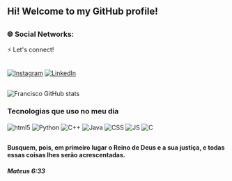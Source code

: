  <h2>Hi! Welcome to my GitHub profile!</h2>

##

 <h3> 🌐 Social Networks: <br></h3>

 <div>
     ⚡️ Let's connect!
      
  <br> [![Instagram](https://img.shields.io/badge/Instagram-E4405F?style=for-the-badge&logo=instagram&logoColor=white)](https://instagram.com/vargass.dev)
  [![LinkedIn](https://img.shields.io/badge/LinkedIn-0077B5?style=for-the-badge&logo=linkedin&logoColor=white)](https://www.linkedin.com/in/franciscovargas7/)

##

 </div>

 ![Francisco GitHub stats](https://github-readme-stats.vercel.app/api?username=Franciscov25&show_icons=true&theme=tokyonight)

 ### Tecnologias que uso no meu dia

   <div style="display: inline_block"<br/>
     <img align="center" alt="html5" src="https://img.shields.io/badge/HTML5-E34F26?style=for-the-badge&logo=html5&logoColor=white"/>
     <img align="center" alt="Python" src="https://img.shields.io/badge/Python-3776AB?style=for-the-badge&logo=python&logoColor=white"/>
     <img align="center" alt="C++" src="https://img.shields.io/badge/C%2B%2B-00599C?style=for-the-badge&logo=c%2B%2B&logoColor=white"/>
     <img align="center" alt="Java" src="https://img.shields.io/badge/Java-ED8B00?style=for-the-badge&logo=openjdk&logoColor=white"/>
     <img align="center" alt="CSS" src="https://img.shields.io/badge/CSS3-1572B6?style=for-the-badge&logo=css3&logoColor=white"/>
     <img align="center" alt="JS" src="https://img.shields.io/badge/JavaScript-F7DF1E?style=for-the-badge&logo=javascript&logoColor=black"/>
     <img align="center" alt="C" src="https://img.shields.io/badge/C-00599C?style=for-the-badge&logo=c&logoColor=white"/>
   </div>

##

#### Busquem, pois, em primeiro lugar o Reino de Deus e a sua justiça, e todas essas coisas lhes serão acrescentadas.<br/>
##### Mateus 6:33
